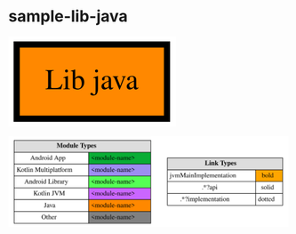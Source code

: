 # sample-lib-java

<!--region chart-->

![chart](modules/modules.svg)

![legend](../legend/legend.svg)

<!--endregion-->
